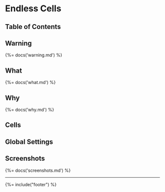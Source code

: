 # Endless Cells

## Table of Contents

<!-- toc -->
## Warning
{%= docs('warning.md') %}

## What
{%= docs('what.md') %}

## Why
{%= docs('why.md') %}

## Cells


## Global Settings


## Screenshots
{%= docs('screenshots.md') %}

***

{%= include("footer") %}